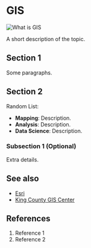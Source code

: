 # GIS
![What is GIS](https://gisgeography.com/wp-content/uploads/2014/07/What-Is-Geographic-Information-Systems-Featured-1265x727.jpg)

A short description of the topic.

## Section 1
Some paragraphs.

## Section 2
Random List:

- **Mapping**: Description.
- **Analysis**: Description.
- **Data Science**: Description.

### Subsection 1 (Optional)
Extra details.

## See also
- [Esri](https://www.esri.com/en-us/home)
- [King County GIS Center](https://kingcounty.gov/en/dept/kcit/data-information-services/gis-center)

## References
1. Reference 1
2. Reference 2
